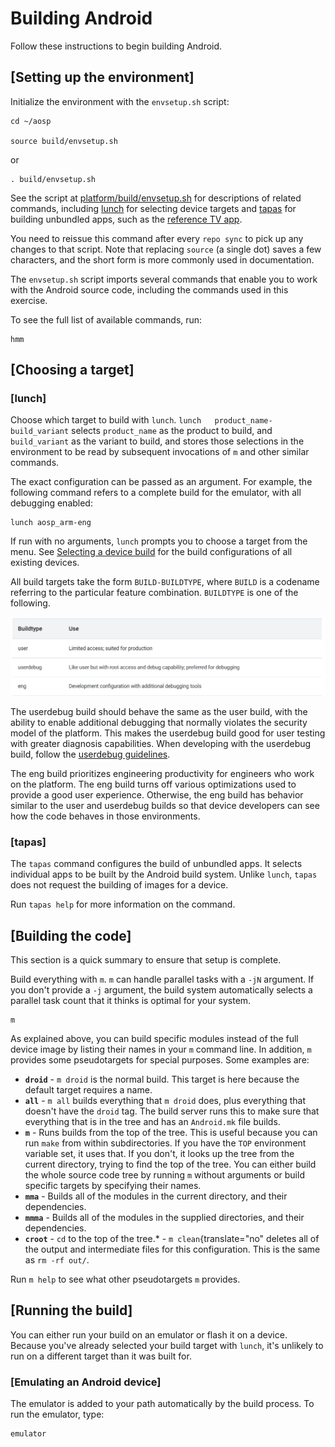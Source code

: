

Building Android
================

Follow these instructions to begin building Android.

[Setting up the environment]
----------------------------------------------------------------------------

Initialize the environment with the `envsetup.sh` script:



```
cd ~/aosp

source build/envsetup.sh
```

or



```
. build/envsetup.sh
```

See the script at
[platform/build/envsetup.sh](https://android.googlesource.com/platform/build/+/refs/heads/master/envsetup.sh)
for descriptions of related commands, including
[lunch](https://source.android.com/setup/build/building#lunch) for
selecting device targets and
[tapas](https://source.android.com/setup/build/building#tapas) for
building unbundled apps, such as the [reference TV
app](https://source.android.com/devices/tv/reference-tv-app).

You need to reissue this command after every `repo sync` to pick up any changes to that script. Note that replacing
`source` (a
single dot) saves a few characters, and the short form is more commonly
used in documentation.

The `envsetup.sh` script imports several
commands that enable you to work with the Android source code, including
the commands used in this exercise.

To see the full list of available commands, run:



```
hmm
```

[Choosing a target]
-------------------------------------------------------------------

### [lunch]

Choose which target to build with `lunch`.
`lunch   product_name-build_variant` selects
`product_name` as the product to build, and
`build_variant` as the variant to build, and
stores those selections in the environment to be read by subsequent
invocations of `m` and other similar commands.

The exact configuration can be passed as an argument. For example, the
following command refers to a complete build for the emulator, with all
debugging enabled:



```
lunch aosp_arm-eng
```

If run with no arguments, `lunch` prompts you
to choose a target from the menu. See [Selecting a device
build](https://source.android.com/setup/build/running#selecting-device-build)
for the build configurations of all existing devices.

All build targets take the form `BUILD-BUILDTYPE`, where `BUILD` is a codename
referring to the particular feature combination.
`BUILDTYPE` is one of the following.

![](./images/s1.png)

The userdebug build should behave the same as the user build, with the
ability to enable additional debugging that normally violates the
security model of the platform. This makes the userdebug build good for
user testing with greater diagnosis capabilities. When developing with
the userdebug build, follow the [userdebug
guidelines](https://source.android.com/setup/develop/new-device#userdebug-guidelines).

The eng build prioritizes engineering productivity for engineers who
work on the platform. The eng build turns off various optimizations used
to provide a good user experience. Otherwise, the eng build has behavior
similar to the user and userdebug builds so that device developers can
see how the code behaves in those environments.


### [tapas]

The `tapas` command configures the build of
unbundled apps. It selects individual apps to be built by the Android
build system. Unlike `lunch`,
`tapas` does not request the building of
images for a device.

Run `tapas help` for more information on the
command.

[Building the code]
-------------------------------------------------------------------

This section is a quick summary to ensure that setup is complete.

Build everything with `m`. `m` can handle parallel tasks with a `-jN` argument. If you don\'t provide a `-j` argument, the build system automatically selects a parallel
task count that it thinks is optimal for your system.



```
m
```

As explained above, you can build specific modules instead of the full
device image by listing their names in your `m` command line. In addition, `m`
provides some pseudotargets for special purposes. Some examples are:

-   **`droid`** - `m droid` is the normal build. This target is here because the
    default target requires a name.
-   **`all`** - `m all` builds everything that `m droid` does, plus everything that doesn\'t have the
    `droid` tag. The build server runs this to
    make sure that everything that is in the tree and has an
    `Android.mk` file builds.
-   **`m`** - Runs builds from the top of the
    tree. This is useful because you can run `make` from within subdirectories. If you have the
    `TOP` environment variable set, it uses
    that. If you don\'t, it looks up the tree from the current
    directory, trying to find the top of the tree. You can either build
    the whole source code tree by running `m`
    without arguments or build specific targets by specifying their
    names.
-   **`mma`** - Builds all of the modules in
    the current directory, and their dependencies.
-   **`mmma`** - Builds all of the modules in
    the supplied directories, and their dependencies.
-   **`croot`** - `cd` to the top of the tree.* - `m clean`{translate="no" deletes all of the output and intermediate files for this
    configuration. This is the same as `rm -rf out/`.

Run `m help` to see what other pseudotargets
`m` provides.

[Running the build]
-------------------------------------------------------------------

You can either run your build on an emulator or flash it on a device.
Because you\'ve already selected your build target with
`lunch`, it\'s unlikely to run on a different
target than it was built for.

### [Emulating an Android device]

The emulator is added to your path automatically by the build process.
To run the emulator, type:


```
emulator
```
